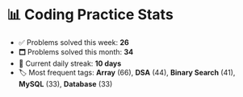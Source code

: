 # 📊 Coding Practice Stats

- ✅ Problems solved this week: **26**
- 🗖️ Problems solved this month: **34**
- 📌 Current daily streak: **10 days**
- 🏷️ Most frequent tags: **Array** (66), **DSA** (44), **Binary Search** (41), **MySQL** (33), **Database** (33)
